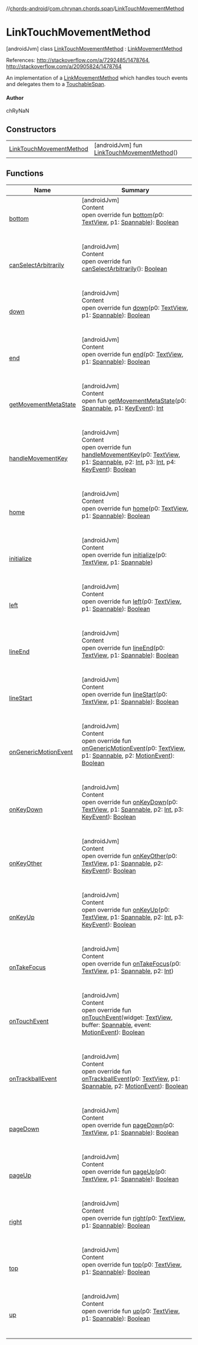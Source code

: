 //[chords-android](../../../index.md)/[com.chrynan.chords.span](../index.md)/[LinkTouchMovementMethod](index.md)



# LinkTouchMovementMethod  
 [androidJvm] class [LinkTouchMovementMethod](index.md) : [LinkMovementMethod](https://developer.android.com/reference/kotlin/android/text/method/LinkMovementMethod.html)

References: http://stackoverflow.com/a/7292485/1478764, http://stackoverflow.com/a/20905824/1478764



An implementation of a [LinkMovementMethod](https://developer.android.com/reference/kotlin/android/text/method/LinkMovementMethod.html) which handles touch events and delegates them to a [TouchableSpan](../-touchable-span/index.md).



#### Author  


chRyNaN

   


## Constructors  
  
| | |
|---|---|
| <a name="com.chrynan.chords.span/LinkTouchMovementMethod/LinkTouchMovementMethod/#/PointingToDeclaration/"></a>[LinkTouchMovementMethod](-link-touch-movement-method.md)| <a name="com.chrynan.chords.span/LinkTouchMovementMethod/LinkTouchMovementMethod/#/PointingToDeclaration/"></a> [androidJvm] fun [LinkTouchMovementMethod](-link-touch-movement-method.md)()   <br>|


## Functions  
  
|  Name |  Summary | 
|---|---|
| <a name="android.text.method/ScrollingMovementMethod/bottom/#android.widget.TextView#android.text.Spannable/PointingToDeclaration/"></a>[bottom](index.md#%5Bandroid.text.method%2FScrollingMovementMethod%2Fbottom%2F%23android.widget.TextView%23android.text.Spannable%2FPointingToDeclaration%2F%5D%2FFunctions%2F-1126605923)| <a name="android.text.method/ScrollingMovementMethod/bottom/#android.widget.TextView#android.text.Spannable/PointingToDeclaration/"></a>[androidJvm]  <br>Content  <br>open override fun [bottom](index.md#%5Bandroid.text.method%2FScrollingMovementMethod%2Fbottom%2F%23android.widget.TextView%23android.text.Spannable%2FPointingToDeclaration%2F%5D%2FFunctions%2F-1126605923)(p0: [TextView](https://developer.android.com/reference/kotlin/android/widget/TextView.html), p1: [Spannable](https://developer.android.com/reference/kotlin/android/text/Spannable.html)): [Boolean](https://kotlinlang.org/api/latest/jvm/stdlib/kotlin/-boolean/index.html)  <br><br><br>|
| <a name="android.text.method/LinkMovementMethod/canSelectArbitrarily/#/PointingToDeclaration/"></a>[canSelectArbitrarily](index.md#%5Bandroid.text.method%2FLinkMovementMethod%2FcanSelectArbitrarily%2F%23%2FPointingToDeclaration%2F%5D%2FFunctions%2F-1126605923)| <a name="android.text.method/LinkMovementMethod/canSelectArbitrarily/#/PointingToDeclaration/"></a>[androidJvm]  <br>Content  <br>open override fun [canSelectArbitrarily](index.md#%5Bandroid.text.method%2FLinkMovementMethod%2FcanSelectArbitrarily%2F%23%2FPointingToDeclaration%2F%5D%2FFunctions%2F-1126605923)(): [Boolean](https://kotlinlang.org/api/latest/jvm/stdlib/kotlin/-boolean/index.html)  <br><br><br>|
| <a name="android.text.method/LinkMovementMethod/down/#android.widget.TextView#android.text.Spannable/PointingToDeclaration/"></a>[down](index.md#%5Bandroid.text.method%2FLinkMovementMethod%2Fdown%2F%23android.widget.TextView%23android.text.Spannable%2FPointingToDeclaration%2F%5D%2FFunctions%2F-1126605923)| <a name="android.text.method/LinkMovementMethod/down/#android.widget.TextView#android.text.Spannable/PointingToDeclaration/"></a>[androidJvm]  <br>Content  <br>open override fun [down](index.md#%5Bandroid.text.method%2FLinkMovementMethod%2Fdown%2F%23android.widget.TextView%23android.text.Spannable%2FPointingToDeclaration%2F%5D%2FFunctions%2F-1126605923)(p0: [TextView](https://developer.android.com/reference/kotlin/android/widget/TextView.html), p1: [Spannable](https://developer.android.com/reference/kotlin/android/text/Spannable.html)): [Boolean](https://kotlinlang.org/api/latest/jvm/stdlib/kotlin/-boolean/index.html)  <br><br><br>|
| <a name="android.text.method/ScrollingMovementMethod/end/#android.widget.TextView#android.text.Spannable/PointingToDeclaration/"></a>[end](index.md#%5Bandroid.text.method%2FScrollingMovementMethod%2Fend%2F%23android.widget.TextView%23android.text.Spannable%2FPointingToDeclaration%2F%5D%2FFunctions%2F-1126605923)| <a name="android.text.method/ScrollingMovementMethod/end/#android.widget.TextView#android.text.Spannable/PointingToDeclaration/"></a>[androidJvm]  <br>Content  <br>open override fun [end](index.md#%5Bandroid.text.method%2FScrollingMovementMethod%2Fend%2F%23android.widget.TextView%23android.text.Spannable%2FPointingToDeclaration%2F%5D%2FFunctions%2F-1126605923)(p0: [TextView](https://developer.android.com/reference/kotlin/android/widget/TextView.html), p1: [Spannable](https://developer.android.com/reference/kotlin/android/text/Spannable.html)): [Boolean](https://kotlinlang.org/api/latest/jvm/stdlib/kotlin/-boolean/index.html)  <br><br><br>|
| <a name="android.text.method/BaseMovementMethod/getMovementMetaState/#android.text.Spannable#android.view.KeyEvent/PointingToDeclaration/"></a>[getMovementMetaState](index.md#%5Bandroid.text.method%2FBaseMovementMethod%2FgetMovementMetaState%2F%23android.text.Spannable%23android.view.KeyEvent%2FPointingToDeclaration%2F%5D%2FFunctions%2F-1126605923)| <a name="android.text.method/BaseMovementMethod/getMovementMetaState/#android.text.Spannable#android.view.KeyEvent/PointingToDeclaration/"></a>[androidJvm]  <br>Content  <br>open fun [getMovementMetaState](index.md#%5Bandroid.text.method%2FBaseMovementMethod%2FgetMovementMetaState%2F%23android.text.Spannable%23android.view.KeyEvent%2FPointingToDeclaration%2F%5D%2FFunctions%2F-1126605923)(p0: [Spannable](https://developer.android.com/reference/kotlin/android/text/Spannable.html), p1: [KeyEvent](https://developer.android.com/reference/kotlin/android/view/KeyEvent.html)): [Int](https://kotlinlang.org/api/latest/jvm/stdlib/kotlin/-int/index.html)  <br><br><br>|
| <a name="android.text.method/LinkMovementMethod/handleMovementKey/#android.widget.TextView#android.text.Spannable#kotlin.Int#kotlin.Int#android.view.KeyEvent/PointingToDeclaration/"></a>[handleMovementKey](index.md#%5Bandroid.text.method%2FLinkMovementMethod%2FhandleMovementKey%2F%23android.widget.TextView%23android.text.Spannable%23kotlin.Int%23kotlin.Int%23android.view.KeyEvent%2FPointingToDeclaration%2F%5D%2FFunctions%2F-1126605923)| <a name="android.text.method/LinkMovementMethod/handleMovementKey/#android.widget.TextView#android.text.Spannable#kotlin.Int#kotlin.Int#android.view.KeyEvent/PointingToDeclaration/"></a>[androidJvm]  <br>Content  <br>open override fun [handleMovementKey](index.md#%5Bandroid.text.method%2FLinkMovementMethod%2FhandleMovementKey%2F%23android.widget.TextView%23android.text.Spannable%23kotlin.Int%23kotlin.Int%23android.view.KeyEvent%2FPointingToDeclaration%2F%5D%2FFunctions%2F-1126605923)(p0: [TextView](https://developer.android.com/reference/kotlin/android/widget/TextView.html), p1: [Spannable](https://developer.android.com/reference/kotlin/android/text/Spannable.html), p2: [Int](https://kotlinlang.org/api/latest/jvm/stdlib/kotlin/-int/index.html), p3: [Int](https://kotlinlang.org/api/latest/jvm/stdlib/kotlin/-int/index.html), p4: [KeyEvent](https://developer.android.com/reference/kotlin/android/view/KeyEvent.html)): [Boolean](https://kotlinlang.org/api/latest/jvm/stdlib/kotlin/-boolean/index.html)  <br><br><br>|
| <a name="android.text.method/ScrollingMovementMethod/home/#android.widget.TextView#android.text.Spannable/PointingToDeclaration/"></a>[home](index.md#%5Bandroid.text.method%2FScrollingMovementMethod%2Fhome%2F%23android.widget.TextView%23android.text.Spannable%2FPointingToDeclaration%2F%5D%2FFunctions%2F-1126605923)| <a name="android.text.method/ScrollingMovementMethod/home/#android.widget.TextView#android.text.Spannable/PointingToDeclaration/"></a>[androidJvm]  <br>Content  <br>open override fun [home](index.md#%5Bandroid.text.method%2FScrollingMovementMethod%2Fhome%2F%23android.widget.TextView%23android.text.Spannable%2FPointingToDeclaration%2F%5D%2FFunctions%2F-1126605923)(p0: [TextView](https://developer.android.com/reference/kotlin/android/widget/TextView.html), p1: [Spannable](https://developer.android.com/reference/kotlin/android/text/Spannable.html)): [Boolean](https://kotlinlang.org/api/latest/jvm/stdlib/kotlin/-boolean/index.html)  <br><br><br>|
| <a name="android.text.method/LinkMovementMethod/initialize/#android.widget.TextView#android.text.Spannable/PointingToDeclaration/"></a>[initialize](index.md#%5Bandroid.text.method%2FLinkMovementMethod%2Finitialize%2F%23android.widget.TextView%23android.text.Spannable%2FPointingToDeclaration%2F%5D%2FFunctions%2F-1126605923)| <a name="android.text.method/LinkMovementMethod/initialize/#android.widget.TextView#android.text.Spannable/PointingToDeclaration/"></a>[androidJvm]  <br>Content  <br>open override fun [initialize](index.md#%5Bandroid.text.method%2FLinkMovementMethod%2Finitialize%2F%23android.widget.TextView%23android.text.Spannable%2FPointingToDeclaration%2F%5D%2FFunctions%2F-1126605923)(p0: [TextView](https://developer.android.com/reference/kotlin/android/widget/TextView.html), p1: [Spannable](https://developer.android.com/reference/kotlin/android/text/Spannable.html))  <br><br><br>|
| <a name="android.text.method/LinkMovementMethod/left/#android.widget.TextView#android.text.Spannable/PointingToDeclaration/"></a>[left](index.md#%5Bandroid.text.method%2FLinkMovementMethod%2Fleft%2F%23android.widget.TextView%23android.text.Spannable%2FPointingToDeclaration%2F%5D%2FFunctions%2F-1126605923)| <a name="android.text.method/LinkMovementMethod/left/#android.widget.TextView#android.text.Spannable/PointingToDeclaration/"></a>[androidJvm]  <br>Content  <br>open override fun [left](index.md#%5Bandroid.text.method%2FLinkMovementMethod%2Fleft%2F%23android.widget.TextView%23android.text.Spannable%2FPointingToDeclaration%2F%5D%2FFunctions%2F-1126605923)(p0: [TextView](https://developer.android.com/reference/kotlin/android/widget/TextView.html), p1: [Spannable](https://developer.android.com/reference/kotlin/android/text/Spannable.html)): [Boolean](https://kotlinlang.org/api/latest/jvm/stdlib/kotlin/-boolean/index.html)  <br><br><br>|
| <a name="android.text.method/ScrollingMovementMethod/lineEnd/#android.widget.TextView#android.text.Spannable/PointingToDeclaration/"></a>[lineEnd](index.md#%5Bandroid.text.method%2FScrollingMovementMethod%2FlineEnd%2F%23android.widget.TextView%23android.text.Spannable%2FPointingToDeclaration%2F%5D%2FFunctions%2F-1126605923)| <a name="android.text.method/ScrollingMovementMethod/lineEnd/#android.widget.TextView#android.text.Spannable/PointingToDeclaration/"></a>[androidJvm]  <br>Content  <br>open override fun [lineEnd](index.md#%5Bandroid.text.method%2FScrollingMovementMethod%2FlineEnd%2F%23android.widget.TextView%23android.text.Spannable%2FPointingToDeclaration%2F%5D%2FFunctions%2F-1126605923)(p0: [TextView](https://developer.android.com/reference/kotlin/android/widget/TextView.html), p1: [Spannable](https://developer.android.com/reference/kotlin/android/text/Spannable.html)): [Boolean](https://kotlinlang.org/api/latest/jvm/stdlib/kotlin/-boolean/index.html)  <br><br><br>|
| <a name="android.text.method/ScrollingMovementMethod/lineStart/#android.widget.TextView#android.text.Spannable/PointingToDeclaration/"></a>[lineStart](index.md#%5Bandroid.text.method%2FScrollingMovementMethod%2FlineStart%2F%23android.widget.TextView%23android.text.Spannable%2FPointingToDeclaration%2F%5D%2FFunctions%2F-1126605923)| <a name="android.text.method/ScrollingMovementMethod/lineStart/#android.widget.TextView#android.text.Spannable/PointingToDeclaration/"></a>[androidJvm]  <br>Content  <br>open override fun [lineStart](index.md#%5Bandroid.text.method%2FScrollingMovementMethod%2FlineStart%2F%23android.widget.TextView%23android.text.Spannable%2FPointingToDeclaration%2F%5D%2FFunctions%2F-1126605923)(p0: [TextView](https://developer.android.com/reference/kotlin/android/widget/TextView.html), p1: [Spannable](https://developer.android.com/reference/kotlin/android/text/Spannable.html)): [Boolean](https://kotlinlang.org/api/latest/jvm/stdlib/kotlin/-boolean/index.html)  <br><br><br>|
| <a name="android.text.method/BaseMovementMethod/onGenericMotionEvent/#android.widget.TextView#android.text.Spannable#android.view.MotionEvent/PointingToDeclaration/"></a>[onGenericMotionEvent](index.md#%5Bandroid.text.method%2FBaseMovementMethod%2FonGenericMotionEvent%2F%23android.widget.TextView%23android.text.Spannable%23android.view.MotionEvent%2FPointingToDeclaration%2F%5D%2FFunctions%2F-1126605923)| <a name="android.text.method/BaseMovementMethod/onGenericMotionEvent/#android.widget.TextView#android.text.Spannable#android.view.MotionEvent/PointingToDeclaration/"></a>[androidJvm]  <br>Content  <br>open override fun [onGenericMotionEvent](index.md#%5Bandroid.text.method%2FBaseMovementMethod%2FonGenericMotionEvent%2F%23android.widget.TextView%23android.text.Spannable%23android.view.MotionEvent%2FPointingToDeclaration%2F%5D%2FFunctions%2F-1126605923)(p0: [TextView](https://developer.android.com/reference/kotlin/android/widget/TextView.html), p1: [Spannable](https://developer.android.com/reference/kotlin/android/text/Spannable.html), p2: [MotionEvent](https://developer.android.com/reference/kotlin/android/view/MotionEvent.html)): [Boolean](https://kotlinlang.org/api/latest/jvm/stdlib/kotlin/-boolean/index.html)  <br><br><br>|
| <a name="android.text.method/BaseMovementMethod/onKeyDown/#android.widget.TextView#android.text.Spannable#kotlin.Int#android.view.KeyEvent/PointingToDeclaration/"></a>[onKeyDown](index.md#%5Bandroid.text.method%2FBaseMovementMethod%2FonKeyDown%2F%23android.widget.TextView%23android.text.Spannable%23kotlin.Int%23android.view.KeyEvent%2FPointingToDeclaration%2F%5D%2FFunctions%2F-1126605923)| <a name="android.text.method/BaseMovementMethod/onKeyDown/#android.widget.TextView#android.text.Spannable#kotlin.Int#android.view.KeyEvent/PointingToDeclaration/"></a>[androidJvm]  <br>Content  <br>open override fun [onKeyDown](index.md#%5Bandroid.text.method%2FBaseMovementMethod%2FonKeyDown%2F%23android.widget.TextView%23android.text.Spannable%23kotlin.Int%23android.view.KeyEvent%2FPointingToDeclaration%2F%5D%2FFunctions%2F-1126605923)(p0: [TextView](https://developer.android.com/reference/kotlin/android/widget/TextView.html), p1: [Spannable](https://developer.android.com/reference/kotlin/android/text/Spannable.html), p2: [Int](https://kotlinlang.org/api/latest/jvm/stdlib/kotlin/-int/index.html), p3: [KeyEvent](https://developer.android.com/reference/kotlin/android/view/KeyEvent.html)): [Boolean](https://kotlinlang.org/api/latest/jvm/stdlib/kotlin/-boolean/index.html)  <br><br><br>|
| <a name="android.text.method/BaseMovementMethod/onKeyOther/#android.widget.TextView#android.text.Spannable#android.view.KeyEvent/PointingToDeclaration/"></a>[onKeyOther](index.md#%5Bandroid.text.method%2FBaseMovementMethod%2FonKeyOther%2F%23android.widget.TextView%23android.text.Spannable%23android.view.KeyEvent%2FPointingToDeclaration%2F%5D%2FFunctions%2F-1126605923)| <a name="android.text.method/BaseMovementMethod/onKeyOther/#android.widget.TextView#android.text.Spannable#android.view.KeyEvent/PointingToDeclaration/"></a>[androidJvm]  <br>Content  <br>open override fun [onKeyOther](index.md#%5Bandroid.text.method%2FBaseMovementMethod%2FonKeyOther%2F%23android.widget.TextView%23android.text.Spannable%23android.view.KeyEvent%2FPointingToDeclaration%2F%5D%2FFunctions%2F-1126605923)(p0: [TextView](https://developer.android.com/reference/kotlin/android/widget/TextView.html), p1: [Spannable](https://developer.android.com/reference/kotlin/android/text/Spannable.html), p2: [KeyEvent](https://developer.android.com/reference/kotlin/android/view/KeyEvent.html)): [Boolean](https://kotlinlang.org/api/latest/jvm/stdlib/kotlin/-boolean/index.html)  <br><br><br>|
| <a name="android.text.method/BaseMovementMethod/onKeyUp/#android.widget.TextView#android.text.Spannable#kotlin.Int#android.view.KeyEvent/PointingToDeclaration/"></a>[onKeyUp](index.md#%5Bandroid.text.method%2FBaseMovementMethod%2FonKeyUp%2F%23android.widget.TextView%23android.text.Spannable%23kotlin.Int%23android.view.KeyEvent%2FPointingToDeclaration%2F%5D%2FFunctions%2F-1126605923)| <a name="android.text.method/BaseMovementMethod/onKeyUp/#android.widget.TextView#android.text.Spannable#kotlin.Int#android.view.KeyEvent/PointingToDeclaration/"></a>[androidJvm]  <br>Content  <br>open override fun [onKeyUp](index.md#%5Bandroid.text.method%2FBaseMovementMethod%2FonKeyUp%2F%23android.widget.TextView%23android.text.Spannable%23kotlin.Int%23android.view.KeyEvent%2FPointingToDeclaration%2F%5D%2FFunctions%2F-1126605923)(p0: [TextView](https://developer.android.com/reference/kotlin/android/widget/TextView.html), p1: [Spannable](https://developer.android.com/reference/kotlin/android/text/Spannable.html), p2: [Int](https://kotlinlang.org/api/latest/jvm/stdlib/kotlin/-int/index.html), p3: [KeyEvent](https://developer.android.com/reference/kotlin/android/view/KeyEvent.html)): [Boolean](https://kotlinlang.org/api/latest/jvm/stdlib/kotlin/-boolean/index.html)  <br><br><br>|
| <a name="android.text.method/LinkMovementMethod/onTakeFocus/#android.widget.TextView#android.text.Spannable#kotlin.Int/PointingToDeclaration/"></a>[onTakeFocus](index.md#%5Bandroid.text.method%2FLinkMovementMethod%2FonTakeFocus%2F%23android.widget.TextView%23android.text.Spannable%23kotlin.Int%2FPointingToDeclaration%2F%5D%2FFunctions%2F-1126605923)| <a name="android.text.method/LinkMovementMethod/onTakeFocus/#android.widget.TextView#android.text.Spannable#kotlin.Int/PointingToDeclaration/"></a>[androidJvm]  <br>Content  <br>open override fun [onTakeFocus](index.md#%5Bandroid.text.method%2FLinkMovementMethod%2FonTakeFocus%2F%23android.widget.TextView%23android.text.Spannable%23kotlin.Int%2FPointingToDeclaration%2F%5D%2FFunctions%2F-1126605923)(p0: [TextView](https://developer.android.com/reference/kotlin/android/widget/TextView.html), p1: [Spannable](https://developer.android.com/reference/kotlin/android/text/Spannable.html), p2: [Int](https://kotlinlang.org/api/latest/jvm/stdlib/kotlin/-int/index.html))  <br><br><br>|
| <a name="com.chrynan.chords.span/LinkTouchMovementMethod/onTouchEvent/#android.widget.TextView#android.text.Spannable#android.view.MotionEvent/PointingToDeclaration/"></a>[onTouchEvent](on-touch-event.md)| <a name="com.chrynan.chords.span/LinkTouchMovementMethod/onTouchEvent/#android.widget.TextView#android.text.Spannable#android.view.MotionEvent/PointingToDeclaration/"></a>[androidJvm]  <br>Content  <br>open override fun [onTouchEvent](on-touch-event.md)(widget: [TextView](https://developer.android.com/reference/kotlin/android/widget/TextView.html), buffer: [Spannable](https://developer.android.com/reference/kotlin/android/text/Spannable.html), event: [MotionEvent](https://developer.android.com/reference/kotlin/android/view/MotionEvent.html)): [Boolean](https://kotlinlang.org/api/latest/jvm/stdlib/kotlin/-boolean/index.html)  <br><br><br>|
| <a name="android.text.method/BaseMovementMethod/onTrackballEvent/#android.widget.TextView#android.text.Spannable#android.view.MotionEvent/PointingToDeclaration/"></a>[onTrackballEvent](index.md#%5Bandroid.text.method%2FBaseMovementMethod%2FonTrackballEvent%2F%23android.widget.TextView%23android.text.Spannable%23android.view.MotionEvent%2FPointingToDeclaration%2F%5D%2FFunctions%2F-1126605923)| <a name="android.text.method/BaseMovementMethod/onTrackballEvent/#android.widget.TextView#android.text.Spannable#android.view.MotionEvent/PointingToDeclaration/"></a>[androidJvm]  <br>Content  <br>open override fun [onTrackballEvent](index.md#%5Bandroid.text.method%2FBaseMovementMethod%2FonTrackballEvent%2F%23android.widget.TextView%23android.text.Spannable%23android.view.MotionEvent%2FPointingToDeclaration%2F%5D%2FFunctions%2F-1126605923)(p0: [TextView](https://developer.android.com/reference/kotlin/android/widget/TextView.html), p1: [Spannable](https://developer.android.com/reference/kotlin/android/text/Spannable.html), p2: [MotionEvent](https://developer.android.com/reference/kotlin/android/view/MotionEvent.html)): [Boolean](https://kotlinlang.org/api/latest/jvm/stdlib/kotlin/-boolean/index.html)  <br><br><br>|
| <a name="android.text.method/ScrollingMovementMethod/pageDown/#android.widget.TextView#android.text.Spannable/PointingToDeclaration/"></a>[pageDown](index.md#%5Bandroid.text.method%2FScrollingMovementMethod%2FpageDown%2F%23android.widget.TextView%23android.text.Spannable%2FPointingToDeclaration%2F%5D%2FFunctions%2F-1126605923)| <a name="android.text.method/ScrollingMovementMethod/pageDown/#android.widget.TextView#android.text.Spannable/PointingToDeclaration/"></a>[androidJvm]  <br>Content  <br>open override fun [pageDown](index.md#%5Bandroid.text.method%2FScrollingMovementMethod%2FpageDown%2F%23android.widget.TextView%23android.text.Spannable%2FPointingToDeclaration%2F%5D%2FFunctions%2F-1126605923)(p0: [TextView](https://developer.android.com/reference/kotlin/android/widget/TextView.html), p1: [Spannable](https://developer.android.com/reference/kotlin/android/text/Spannable.html)): [Boolean](https://kotlinlang.org/api/latest/jvm/stdlib/kotlin/-boolean/index.html)  <br><br><br>|
| <a name="android.text.method/ScrollingMovementMethod/pageUp/#android.widget.TextView#android.text.Spannable/PointingToDeclaration/"></a>[pageUp](index.md#%5Bandroid.text.method%2FScrollingMovementMethod%2FpageUp%2F%23android.widget.TextView%23android.text.Spannable%2FPointingToDeclaration%2F%5D%2FFunctions%2F-1126605923)| <a name="android.text.method/ScrollingMovementMethod/pageUp/#android.widget.TextView#android.text.Spannable/PointingToDeclaration/"></a>[androidJvm]  <br>Content  <br>open override fun [pageUp](index.md#%5Bandroid.text.method%2FScrollingMovementMethod%2FpageUp%2F%23android.widget.TextView%23android.text.Spannable%2FPointingToDeclaration%2F%5D%2FFunctions%2F-1126605923)(p0: [TextView](https://developer.android.com/reference/kotlin/android/widget/TextView.html), p1: [Spannable](https://developer.android.com/reference/kotlin/android/text/Spannable.html)): [Boolean](https://kotlinlang.org/api/latest/jvm/stdlib/kotlin/-boolean/index.html)  <br><br><br>|
| <a name="android.text.method/LinkMovementMethod/right/#android.widget.TextView#android.text.Spannable/PointingToDeclaration/"></a>[right](index.md#%5Bandroid.text.method%2FLinkMovementMethod%2Fright%2F%23android.widget.TextView%23android.text.Spannable%2FPointingToDeclaration%2F%5D%2FFunctions%2F-1126605923)| <a name="android.text.method/LinkMovementMethod/right/#android.widget.TextView#android.text.Spannable/PointingToDeclaration/"></a>[androidJvm]  <br>Content  <br>open override fun [right](index.md#%5Bandroid.text.method%2FLinkMovementMethod%2Fright%2F%23android.widget.TextView%23android.text.Spannable%2FPointingToDeclaration%2F%5D%2FFunctions%2F-1126605923)(p0: [TextView](https://developer.android.com/reference/kotlin/android/widget/TextView.html), p1: [Spannable](https://developer.android.com/reference/kotlin/android/text/Spannable.html)): [Boolean](https://kotlinlang.org/api/latest/jvm/stdlib/kotlin/-boolean/index.html)  <br><br><br>|
| <a name="android.text.method/ScrollingMovementMethod/top/#android.widget.TextView#android.text.Spannable/PointingToDeclaration/"></a>[top](index.md#%5Bandroid.text.method%2FScrollingMovementMethod%2Ftop%2F%23android.widget.TextView%23android.text.Spannable%2FPointingToDeclaration%2F%5D%2FFunctions%2F-1126605923)| <a name="android.text.method/ScrollingMovementMethod/top/#android.widget.TextView#android.text.Spannable/PointingToDeclaration/"></a>[androidJvm]  <br>Content  <br>open override fun [top](index.md#%5Bandroid.text.method%2FScrollingMovementMethod%2Ftop%2F%23android.widget.TextView%23android.text.Spannable%2FPointingToDeclaration%2F%5D%2FFunctions%2F-1126605923)(p0: [TextView](https://developer.android.com/reference/kotlin/android/widget/TextView.html), p1: [Spannable](https://developer.android.com/reference/kotlin/android/text/Spannable.html)): [Boolean](https://kotlinlang.org/api/latest/jvm/stdlib/kotlin/-boolean/index.html)  <br><br><br>|
| <a name="android.text.method/LinkMovementMethod/up/#android.widget.TextView#android.text.Spannable/PointingToDeclaration/"></a>[up](index.md#%5Bandroid.text.method%2FLinkMovementMethod%2Fup%2F%23android.widget.TextView%23android.text.Spannable%2FPointingToDeclaration%2F%5D%2FFunctions%2F-1126605923)| <a name="android.text.method/LinkMovementMethod/up/#android.widget.TextView#android.text.Spannable/PointingToDeclaration/"></a>[androidJvm]  <br>Content  <br>open override fun [up](index.md#%5Bandroid.text.method%2FLinkMovementMethod%2Fup%2F%23android.widget.TextView%23android.text.Spannable%2FPointingToDeclaration%2F%5D%2FFunctions%2F-1126605923)(p0: [TextView](https://developer.android.com/reference/kotlin/android/widget/TextView.html), p1: [Spannable](https://developer.android.com/reference/kotlin/android/text/Spannable.html)): [Boolean](https://kotlinlang.org/api/latest/jvm/stdlib/kotlin/-boolean/index.html)  <br><br><br>|

